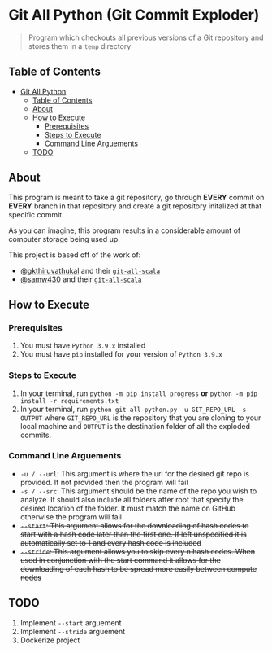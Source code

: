 # Git All Python (Git Commit Exploder)

> Program which checkouts all previous versions of a Git repository and stores them in a `temp` directory

## Table of Contents

- [Git All Python](#git-all-python-git-commit-exploder)
  - [Table of Contents](#table-of-contents)
  - [About](#about)
  - [How to Execute](#how-to-execute)
    - [Prerequisites](#prerequisites)
    - [Steps to Execute](#steps-to-execute)
    - [Command Line Arguements](#command-line-arguements)
  - [TODO](#todo)

## About

This program is meant to take a git repository, go through **EVERY** commit on **EVERY** branch in that repository and create a git repository initalized at that specific commit.

As you can imagine, this program results in a considerable amount of computer storage being used up.

This project is based off of the work of:

- [@gkthiruvathukal](https://github.com/gkthiruvathukal) and their [`git-all-scala`](https://github.com/gkthiruvathukal/git-all-scala)
- [@samw430](https://github.com/samw430) and their [`git-all-scala`](https://github.com/samw430)

## How to Execute

### Prerequisites

1. You must have `Python 3.9.x` installed
2. You must have `pip` installed for your version of `Python 3.9.x`

### Steps to Execute

1. In your terminal, run `python -m pip install progress` **or** `python -m pip install -r requirements.txt`
2. In your terminal, run `python git-all-python.py -u GIT_REPO_URL -s OUTPUT` where `GIT_REPO_URL` is the repository that you are cloning to your local machine and `OUTPUT` is the destination folder of all the exploded commits.

### Command Line Arguements

- `-u / --url`: This argument is where the url for the desired git repo is provided.  If not provided then the program will fail
- `-s / --src`: This argument should be the name of the repo you wish to analyze.  It should also include all folders after root that specify the desired location of the folder.  It must match the name on GitHub otherwise the program will fail
- ~~`--start`: This argument allows for the downloading of hash codes to start with a hash code later than the first one.  If left unspecified it is automatically set to 1 and every hash code is included~~
- ~~`--stride`: This argument allows you to skip every n hash codes.  When used in conjunction with the start command it allows for the downloading of each hash to be spread more easily between compute nodes~~

## TODO

1. Implement `--start` arguement
2. Implement `--stride` arguement
3. Dockerize project

